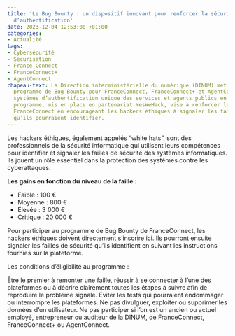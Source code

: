 ```yaml
---
title: 'Le Bug Bounty : un dispositif innovant pour renforcer la sécurité des applications
  d’authentification'
date: 2023-12-04 12:53:00 +01:00
categories:
- Actualité
tags:
- Cybersécurité
- Sécurisation
- France Connect
- FranceConnect+
- AgentConnect
chapeau-text: La Direction interministérielle du numérique (DINUM) met à jour son
  programme de Bug Bounty pour FranceConnect, FranceConnect+ et AgentConnect, les
  systèmes d’authentification unique des services et agents publics en France. Ce
  programme, mis en place en partenariat YesWeHack, vise à renforcer la sécurité de
  FranceConnect en encourageant les hackers éthiques à signaler les failles de sécurité
  qu’ils pourraient identifier.
---
```


Les hackers éthiques, également appelés “white hats”, sont des professionnels de la sécurité informatique qui utilisent leurs compétences pour identifier et signaler les failles de sécurité des systèmes informatiques. Ils jouent un rôle essentiel dans la protection des systèmes contre les cyberattaques.

**Les gains en fonction du niveau de la faille :**
* Faible : 100 €
* Moyenne : 800 €
* Élevée : 3 000 €
* Critique : 20 000 €

Pour participer au programme de Bug Bounty de FranceConnect, les hackers éthiques doivent directement s’inscrire ici. Ils pourront ensuite signaler les failles de sécurité qu’ils identifient en suivant les instructions fournies sur la plateforme.

Les conditions d’éligibilité au programme :

Être le premier à remonter une faille, réussir à se connecter à l’une des plateformes ou à décrire clairement toutes les étapes à suivre afin de reproduire le problème signalé.
Éviter les tests qui pourraient endommager ou interrompre les plateformes.
Ne pas divulguer, exploiter ou supprimer les données d’un utilisateur.
Ne pas participer si l’on est un ancien ou actuel employé, entrepreneur ou auditeur de la DINUM, de FranceConnect, FranceConnect+ ou AgentConnect.